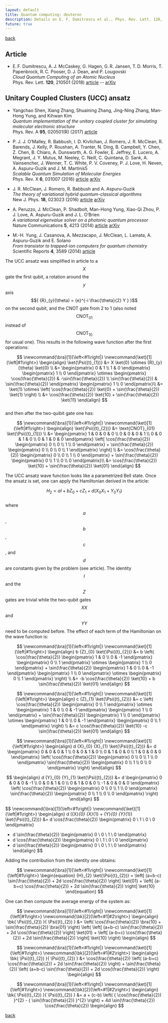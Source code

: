 ```yaml
---
layout: default
title: Quantum computing: deuteron
description: Details on E. F. Dumitrescu et al., Phys. Rev. Lett. 120, 210501 (2018)
future: true
---
```


[back](./)

## Article 

- E. F. Dumitrescu, A. J. McCaskey, G. Hagen, G. R. Jansen, T. D. Morris, T. Papenbrock, R. C. Pooser, D. J. Dean, and P. Lougovski  
  _Cloud Quantum Computing of an Atomic Nucleus_  
  Phys. Rev. Lett. **120**, 210501 (2018) [article](https://doi.org/10.1103/PhysRevLett.120.210501) -- [arXiv](https://arxiv.org/abs/1801.03897)

## Unitary Coupled Clusters (UCC) ansatz

- Yangchao Shen, Xiang Zhang, Shuaining Zhang, Jing-Ning Zhang, Man-Hong Yung, and Kihwan Kim  
  _Quantum implementation of the unitary coupled cluster for simulating molecular electronic structure_  
  Phys. Rev. A **95**, 020501(R) (2017) [article](https://doi.org/10.1103/PhysRevA.95.020501)

- P. J. J. O’Malley, R. Babbush, I. D. Kivlichan, J. Romero, J. R. McClean, R. Barends, J. Kelly, P. Roushan, A. Tranter, N. Ding, B. Campbell, Y. Chen, Z. Chen, B. Chiaro, A. Dunsworth, A. G. Fowler, E. Jeffrey, E. Lucero, A. Megrant, J. Y. Mutus, M. Neeley, C. Neill, C. Quintana, D. Sank, A. Vainsencher, J. Wenner, T. C. White, P. V. Coveney, P. J. Love, H. Neven, A. Aspuru-Guzik and J. M. Martinis5  
  _Scalable Quantum Simulation of Molecular Energies_  
  Phys. Rev. X **6**, 031007 (2016) [article](https://doi.org/10.1103/PhysRevX.6.031007) [arXiv](https://arxiv.org/abs/1512.06860) 

- J. R. McClean, J. Romero, R. Babbush and A. Aspuru-Guzik  
  _The theory of variational hybrid quantum-classical algorithms_  
  New J. Phys. **18**, 023023 (2016) [article](https://doi.org/10.1088/1367-2630/18/2/023023) [arXiv](https://arxiv.org/abs/1509.04279)

- A. Peruzzo, J. McClean, P. Shadbolt, Man-Hong Yung, Xiao-Qi Zhou, P. J. Love, A. Aspuru-Guzik and J. L. O’Brien  
  _A variational eigenvalue solver on a photonic quantum processor_  
  Nature Communications **5**, 4213 (2014) [article](https://www.nature.com/articles/ncomms5213) [arXiv](https://arxiv.org/abs/1304.3061)

- M.-H. Yung, J. Casanova, A. Mezzacapo, J. McClean, L. Lamata, A. Aspuru-Guzik and E. Solano  
  _From transistor to trapped-ion computers for quantum chemistry_  
  Scientific Reports **4**, 3589 (2014) [article](https://doi.org/10.1038/srep03589)


The UCC ansatz was simplified in article to a $${ X }$$ gate the first qubit, a rotation around the $${ y }$$ axis $${ {R}_{y}(\theta) = {e}^{-i \frac{\theta}{2} Y } }$$ on the second qubit, and the CNOT gate from 2 to 1 (also noted $${ \text{CNOT}_{01} }$$ instead of $${ \text{CNOT}_{10} }$$ for usual one). This results in the following wave function after the first operations:

$$
\newcommand{\bra}[1]{\left<#1\right|}
\newcommand{\ket}[1]{\left|#1\right>}
\begin{align}
	\ket{\Psi({t}_{1})} &= X \ket{0} \otimes {R}_{y}(\theta) \ket{0} \\
	&= 
	\begin{pmatrix}
		0 & 1 \\
		1 & 0
	\end{pmatrix}
	\begin{pmatrix}
		1 \\
		0
	\end{pmatrix}
	\otimes
  \begin{pmatrix}
		\cos(\frac{\theta}{2}) & -\sin(\frac{\theta}{2}) \\
		\sin(\frac{\theta}{2}) & \sin(\frac{\theta}{2})
	\end{pmatrix}
	\begin{pmatrix}
		1 \\
		0
	\end{pmatrix}\\
  &= \ket{1} \otimes \left( \cos(\frac{\theta}{2}) \ket{0} + \sin(\frac{\theta}{2}) \ket{1} \right) \\
  &= \cos(\frac{\theta}{2}) \ket{10} + \sin(\frac{\theta}{2}) \ket{11}
\end{align}
$$  
and then after the two-quibit gate one has:  

$$
\newcommand{\bra}[1]{\left<#1\right|}
\newcommand{\ket}[1]{\left|#1\right>}
\begin{align}
	\ket{\Psi({t}_{2})} &= \text{CNOT}_{01} \ket{\Psi({t}_{1})} \\
	&= 
  \begin{pmatrix}
		1 & 0 & 0 & 0 \\
		0 & 0 & 0 & 1 \\
    0 & 0 & 1 & 0 \\
    0 & 1 & 0 & 0 
	\end{pmatrix}
	\left[
	\cos(\frac{\theta}{2})
	\begin{pmatrix}
		0 \\
		0 \\
		1 \\
		0 
	\end{pmatrix}
	+ \sin(\frac{\theta}{2})
	\begin{pmatrix}
		0 \\
		0 \\
		0 \\
		1 
	\end{pmatrix}
	\right] \\
	&= \cos(\frac{\theta}{2})
	\begin{pmatrix}
		0 \\
		0 \\
		1 \\
		0 
	\end{pmatrix}
	+ \sin(\frac{\theta}{2})
	\begin{pmatrix}
		0 \\
		1 \\
		0 \\
		0 
	\end{pmatrix}\\
  &= \cos(\frac{\theta}{2}) \ket{10} + \sin(\frac{\theta}{2}) \ket{01}
\end{align}
$$  

The UCC ansatz wave function looks like a parametrized Bell state. Once the ansatz is set, one can apply the Hamiltonian derived in the article:  

$$
\begin{equation}
	{H}_{2} = a I + b {Z}_{0} + c {Z}_{1} + d ({X}_{0} {X}_{1} + {Y}_{0} {Y}_{1})
\end{equation}
$$  
where $${ a }$$, $${ b }$$, $${ c }$$, and $${ d }$$ are constants given by the problem (see article). The identity $${ I }$$ and the $${ Z }$$ gates are trivial while the two-qubit gates $${ XX }$$ and $${ YY }$$ need to be computed before. The effect of each term of the Hamiltonian on the wave function is:  


$$
\newcommand{\bra}[1]{\left<#1\right|}
\newcommand{\ket}[1]{\left|#1\right>}
\begin{align}
  b {Z}_{0} \ket{\Psi({t}_{2})} 
  &= b \left( 
  \cos(\frac{\theta}{2}) 
  \begin{pmatrix}
  1 & 0 \\
  0 & -1
  \end{pmatrix}
  \begin{pmatrix}
  0 \\
  1
  \end{pmatrix}
  \otimes
  \begin{pmatrix}
  1 \\
  0
  \end{pmatrix}
	+ \sin(\frac{\theta}{2}) 
  \begin{pmatrix}
  1 & 0 \\
  0 & -1
  \end{pmatrix}
  \begin{pmatrix}
  1 \\
  0
  \end{pmatrix}
  \otimes
  \begin{pmatrix}
  0 \\
  1
  \end{pmatrix}
  \right) \\
  &= -b \cos(\frac{\theta}{2}) \ket{10} + b \sin(\frac{\theta}{2}) \ket{01}
\end{align}
$$

$$
\newcommand{\bra}[1]{\left<#1\right|}
\newcommand{\ket}[1]{\left|#1\right>}
\begin{align}
  c {Z}_{1} \ket{\Psi({t}_{2})} 
  &= c \left( 
  \cos(\frac{\theta}{2}) 
  \begin{pmatrix}
  0 \\
  1
  \end{pmatrix}
  \otimes
  \begin{pmatrix}
  1 & 0 \\
  0 & -1
  \end{pmatrix}
  \begin{pmatrix}
  1 \\
  0
  \end{pmatrix}
	+ \sin(\frac{\theta}{2}) 
  \begin{pmatrix}
  1 \\
  0
  \end{pmatrix}
  \otimes
  \begin{pmatrix}
  1 & 0 \\
  0 & -1
  \end{pmatrix}
  \begin{pmatrix}
  0 \\
  1
  \end{pmatrix}
  \right) \\
  &= c \cos(\frac{\theta}{2}) \ket{10} -c \sin(\frac{\theta}{2}) \ket{01}
\end{align}
$$


$$
\newcommand{\bra}[1]{\left<#1\right|}
\newcommand{\ket}[1]{\left|#1\right>}
\begin{align}
  d {X}_{0} {X}_{1} \ket{\Psi({t}_{2})} 
  &= d  
  \begin{pmatrix}
		0 & 0 & 0 & 1 \\
		0 & 0 & 1 & 0 \\
    0 & 1 & 0 & 0 \\
    1 & 0 & 0 & 0 
	\end{pmatrix}
  \left(
  \cos(\frac{\theta}{2})
  \begin{pmatrix}
  0 \\
  0 \\
  1 \\
  0
  \end{pmatrix}
  \sin(\frac{\theta}{2})
  \begin{pmatrix}
    0 \\
    1 \\
    0 \\
    0
  \end{pmatrix}
  \right)
\end{align}
$$ 

$$
\begin{align}
  d {Y}_{0} {Y}_{1} \ket{\Psi({t}_{2})} 
  &= d 
  \begin{pmatrix}
    0 & 0 & 0 & -1 \\
    0 & 0 & 1 & 0 \\
    0 & 1 & 0 & 0 \\
    -1 & 0 & 0 & 0 
  \end{pmatrix}
  \left(
  \cos(\frac{\theta}{2})
  \begin{pmatrix}
  0 \\
  0 \\
  1 \\
  0
  \end{pmatrix}
  \sin(\frac{\theta}{2})
  \begin{pmatrix}
  0 \\
  1 \\
  0 \\
  0
  \end{pmatrix}
  \right)
\end{align}
$$  

$$
\newcommand{\bra}[1]{\left<#1\right|}
\newcommand{\ket}[1]{\left|#1\right>}
\begin{align}
  d ({X}_{0} {X}_{1} + {Y}_{0} {Y}_{1}) \ket{\Psi({t}_{2})} 
  &= d \cos(\frac{\theta}{2}) 
  \begin{pmatrix}
    0 \\
    1 \\
    0 \\
    0
  \end{pmatrix}
  + d \sin(\frac{\theta}{2}) 
  \begin{pmatrix}
    0 \\
    0 \\
    1 \\
    0
  \end{pmatrix}
  + d \cos(\frac{\theta}{2}) 
  \begin{pmatrix}
    0 \\
    1 \\
    0 \\
    0
  \end{pmatrix}
  + d \sin(\frac{\theta}{2}) 
  \begin{pmatrix}
    0 \\
    0 \\
    1 \\
    0
  \end{pmatrix}
\end{align}
$$  

Adding the contribution from the identity one obtains:

$$
\newcommand{\bra}[1]{\left<#1\right|}
\newcommand{\ket}[1]{\left|#1\right>}
\begin{equation}
  {H}_{2} \ket{\Psi({t}_{2})} = \left[ (a+b-c) \sin(\frac{\theta}{2}) + 2d \cos(\frac{\theta}{2}) \right] \ket{01} + \left[ (a-b+c) \cos(\frac{\theta}{2}) + 2d \sin(\frac{\theta}{2}) \right] \ket{10}
\end{equation}
$$

One can then compute the average energy of the system as:  

$$
\newcommand{\bra}[1]{\left<#1\right|}
\newcommand{\ket}[1]{\left|#1\right>}
\newcommand{\bk}[2]{\left<#1|#2\right>}
\begin{align}
  \bk{ \Psi({t}_{2}) }{ \Psi({t}_{2}) } 
  &= \left( \cos(\frac{\theta}{2}) \bra{10} + \sin(\frac{\theta}{2}) \bra{01} \right) 
\left( \left[ (a+b-c) \sin(\frac{\theta}{2}) + 2d \cos(\frac{\theta}{2}) \right] \ket{01} + \left[ (a-b+c) \cos(\frac{\theta}{2}) + 2d \sin(\frac{\theta}{2}) \right] \ket{10} \right)
\begin{align}
$$

$$
\newcommand{\bra}[1]{\left<#1\right|}
\newcommand{\ket}[1]{\left|#1\right>}
\newcommand{\bk}[2]{\left<#1|#2\right>}
\begin{align}
  \bk{ \Psi({t}_{2}) }{ \Psi({t}_{2}) } 
  &= \cos(\frac{\theta}{2}) \left( (a-b+c) \cos(\frac{\theta}{2}) + 2d \sin(\frac{\theta}{2}) \right) + \sin(\frac{\theta}{2}) \left( (a+b-c) \sin(\frac{\theta}{2}) + 2d \cos(\frac{\theta}{2}) \right)
\begin{align}
$$

$$
\newcommand{\bra}[1]{\left<#1\right|}
\newcommand{\ket}[1]{\left|#1\right>}
\newcommand{\bk}[2]{\left<#1|#2\right>}
\begin{align}
  \bk{ \Psi({t}_{2}) }{ \Psi({t}_{2}) } 
  &= a + (c-b) \left( { \cos(\frac{\theta}{2}) }^{2} - { \sin(\frac{\theta}{2}) }^{2} \right) + 4d \sin(\frac{\theta}{2}) \cos(\frac{\theta}{2})
\begin{align}
$$





[back](./)
